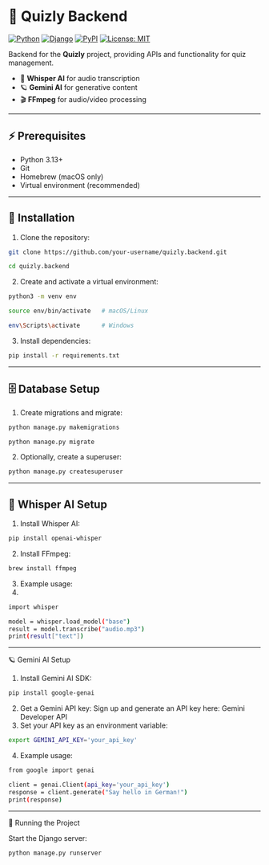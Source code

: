 # 🎯 Quizly Backend

[![Python](https://img.shields.io/badge/Python-3.13-blue?logo=python&logoColor=white)](https://www.python.org/)
[![Django](https://img.shields.io/badge/Django-5-green?logo=django&logoColor=white)](https://www.djangoproject.com/)
[![PyPI](https://img.shields.io/pypi/v/google-genai?label=Google%20GenAI)](https://pypi.org/project/google-genai/)
[![License: MIT](https://img.shields.io/badge/License-MIT-yellow.svg)](LICENSE)

Backend for the **Quizly** project, providing APIs and functionality for quiz management.

- 🤖 **Whisper AI** for audio transcription
- 🪐 **Gemini AI** for generative content
- 🎬 **FFmpeg** for audio/video processing

---

## ⚡ Prerequisites

- Python 3.13+
- Git
- Homebrew (macOS only)
- Virtual environment (recommended)

---

## 🚀 Installation

1. Clone the repository:

```bash
git clone https://github.com/your-username/quizly.backend.git
```
```bash
cd quizly.backend
```

2. Create and activate a virtual environment:

```bash
python3 -m venv env
```
```bash
source env/bin/activate   # macOS/Linux
```
```bash
env\Scripts\activate      # Windows
```
3. Install dependencies:
```bash
pip install -r requirements.txt

```
---

## 🗄 Database Setup

1. Create migrations and migrate:
```bash
python manage.py makemigrations
```
```bash
python manage.py migrate
```

2. Optionally, create a superuser:

```bash
python manage.py createsuperuser
```
---

## 🎤 Whisper AI Setup

1. Install Whisper AI:
   
```bash
pip install openai-whisper
```
2. Install FFmpeg:
   
```bash
brew install ffmpeg 
```

3. Example usage:
4. 
```bash
import whisper

model = whisper.load_model("base")
result = model.transcribe("audio.mp3")
print(result["text"])
```

---

🪐 Gemini AI Setup

1. Install Gemini AI SDK:
   
```bash
pip install google-genai
```
2. Get a Gemini API key:
Sign up and generate an API key here: Gemini Developer API
4. Set your API key as an environment variable:
   
```bash
export GEMINI_API_KEY='your_api_key'
```

4. Example usage:
   
```bash
from google import genai

client = genai.Client(api_key='your_api_key')
response = client.generate("Say hello in German!")
print(response)
```

---
🏃 Running the Project

Start the Django server:
```bash
python manage.py runserver
```

```bash
```
```bash
```
```bash
```

